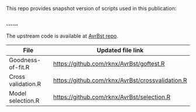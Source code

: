 This repo provides snapshot version of scripts used in this publication:

### ...... ###

The upstream code is available at [AvrBst repo](https://github.com/rknx/AvrBst).

File               | Updated file link
-------------------|-----------------------------------------
Goodness-of-fit.R  | https://github.com/rknx/AvrBst/goftest.R        
Cross validation.R | https://github.com/rknx/AvrBst/crossvalidation.R
Model selection.R  | https://github.com/rknx/AvrBst/selection.R      
